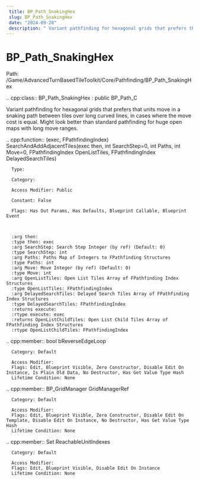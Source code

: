 ```yaml
---
 title: BP_Path_SnakingHex
 slug: BP_Path_SnakingHex
 date: "2024-09-28"
 description: " Variant pathfinding for hexagonal grids that prefers that units move in a snaking path between tiles over long curved lines, in cases where the move cost is equal. Might look better than standard pathfinding for huge open maps with long move ranges."
---
```


BP_Path_SnakingHex
===================

Path: /Game/AdvancedTurnBasedTileToolkit/Core/Pathfinding/BP_Path_SnakingHex

.. cpp:class:: BP_Path_SnakingHex : public BP_Path_C

   Variant pathfinding for hexagonal grids that prefers that units move in a snaking path between tiles over long curved lines, in cases where the move cost is equal. Might look better than standard pathfinding for huge open maps with long move ranges.

   .. cpp:function:: (exec, FPathfindingIndex) SearchAndAddAdjacentTiles(exec then, int SearchStep=0, int Paths, int Move=0, FPathfindingIndex OpenListTiles, FPathfindingIndex DelayedSearchTiles)

      Type: 

      Category: 

      Access Modifier: Public

      Constant: False

      Flags: Has Out Params, Has Defaults, Blueprint Callable, Blueprint Event

      

      :arg then: 
      :type then: exec
      :arg SearchStep: Search Step Integer (by ref) (Default: 0)
      :type SearchStep: int
      :arg Paths: Paths Map of Integers to FPathfinding Structures
      :type Paths: int
      :arg Move: Move Integer (by ref) (Default: 0)
      :type Move: int
      :arg OpenListTiles: Open List Tiles Array of FPathfinding Index Structures
      :type OpenListTiles: FPathfindingIndex
      :arg DelayedSearchTiles: Delayed Search Tiles Array of FPathfinding Index Structures
      :type DelayedSearchTiles: FPathfindingIndex
      :returns execute: 
      :rtype execute: exec
      :returns OpenListChildTiles: Open List Child Tiles Array of FPathfinding Index Structures
      :rtype OpenListChildTiles: FPathfindingIndex

   .. cpp:member:: bool bReverseEdgeLoop

      Category: Default

      Access Modifier: 
      Flags: Edit, Blueprint Visible, Zero Constructor, Disable Edit On Instance, Is Plain Old Data, No Destructor, Has Get Value Type Hash
      Lifetime Condition: None

      

   .. cpp:member:: BP_GridManager GridManagerRef

      Category: Default

      Access Modifier: 
      Flags: Edit, Blueprint Visible, Zero Constructor, Disable Edit On Template, Disable Edit On Instance, No Destructor, Has Get Value Type Hash
      Lifetime Condition: None

      

   .. cpp:member:: Set ReachableUnitIndexes

      Category: Default

      Access Modifier: 
      Flags: Edit, Blueprint Visible, Disable Edit On Instance
      Lifetime Condition: None

      

